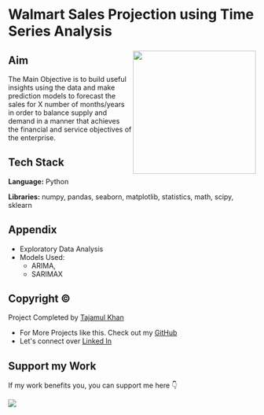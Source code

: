 # Walmart Sales Projection using Time Series Analysis

###

<img align="right" height="250" src="https://export-download.canva.com/1Uez0/DAFjM11Uez0/189/0/0010-3807061103765619447.png?X-Amz-Algorithm=AWS4-HMAC-SHA256&X-Amz-Credential=AKIAJHKNGJLC2J7OGJ6Q%2F20230615%2Fus-east-1%2Fs3%2Faws4_request&X-Amz-Date=20230615T061754Z&X-Amz-Expires=38709&X-Amz-Signature=623252a31fe24fbc439a2aa28b1b359f0774ab2167659a534a7b04313f6bddca&X-Amz-SignedHeaders=host&response-content-disposition=attachment%3B%20filename%2A%3DUTF-8%27%27Black%2520Doodle%2520Group%2520Project%2520Presentation.png&response-expires=Thu%2C%2015%20Jun%202023%2017%3A03%3A03%20GMT"/>

###

## Aim

The Main Objective is to build useful insights using the data and make prediction models to forecast the sales for X number of months/years in order to balance supply and demand in a manner that achieves the financial and
service objectives of the enterprise.

## Tech Stack

**Language:** Python

**Libraries:** numpy, pandas, seaborn, matplotlib, statistics, math, scipy, sklearn

## Appendix

* Exploratory Data Analysis
* Models Used: 
    * ARIMA,
    * SARIMAX

## Copyright ©

Project Completed by [Tajamul Khan](https://github.com/tajamulk2)
* For More Projects like this. Check out my [GitHub](https://github.com/tajamulk2)
* Let's connect over [Linked In](https://www.linkedin.com/in/tajamulk2/)

## Support my Work

If my work benefits you, you can support me here 👇 

<a href="https://www.buymeacoffee.com/tajamulk2"><img src="https://img.buymeacoffee.com/button-api/?text=Buy me a Coffee&emoji=&slug=tajamulk2&button_colour=ffdd00&font_colour=000000&font_family=Bree&outline_colour=000000&coffee_colour=ffffff" /></a>  

